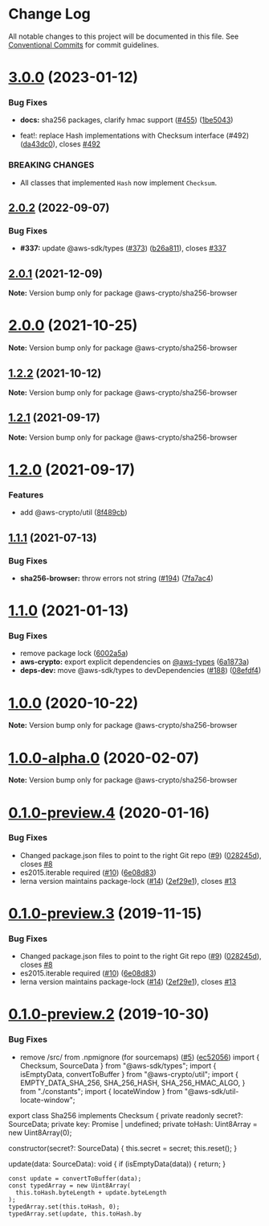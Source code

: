 # Change Log

All notable changes to this project will be documented in this file.
See [Conventional Commits](https://conventionalcommits.org) for commit guidelines.

# [3.0.0](https://github.com/aws/aws-sdk-js-crypto-helpers/compare/v2.0.2...v3.0.0) (2023-01-12)

### Bug Fixes

- **docs:** sha256 packages, clarify hmac support ([#455](https://github.com/aws/aws-sdk-js-crypto-helpers/issues/455)) ([1be5043](https://github.com/aws/aws-sdk-js-crypto-helpers/commit/1be5043325991f3f5ccb52a8dd928f004b4d442e))

- feat!: replace Hash implementations with Checksum interface (#492) ([da43dc0](https://github.com/aws/aws-sdk-js-crypto-helpers/commit/da43dc0fdf669d9ebb5bfb1b1f7c79e46c4aaae1)), closes [#492](https://github.com/aws/aws-sdk-js-crypto-helpers/issues/492)

### BREAKING CHANGES

- All classes that implemented `Hash` now implement `Checksum`.

## [2.0.2](https://github.com/aws/aws-sdk-js-crypto-helpers/compare/v2.0.1...v2.0.2) (2022-09-07)

### Bug Fixes

- **#337:** update @aws-sdk/types ([#373](https://github.com/aws/aws-sdk-js-crypto-helpers/issues/373)) ([b26a811](https://github.com/aws/aws-sdk-js-crypto-helpers/commit/b26a811a392f5209c7ec7e57251500d4d78f97ff)), closes [#337](https://github.com/aws/aws-sdk-js-crypto-helpers/issues/337)

## [2.0.1](https://github.com/aws/aws-sdk-js-crypto-helpers/compare/v2.0.0...v2.0.1) (2021-12-09)

**Note:** Version bump only for package @aws-crypto/sha256-browser

# [2.0.0](https://github.com/aws/aws-sdk-js-crypto-helpers/compare/v1.2.2...v2.0.0) (2021-10-25)

**Note:** Version bump only for package @aws-crypto/sha256-browser

## [1.2.2](https://github.com/aws/aws-sdk-js-crypto-helpers/compare/v1.2.1...v1.2.2) (2021-10-12)

**Note:** Version bump only for package @aws-crypto/sha256-browser

## [1.2.1](https://github.com/aws/aws-sdk-js-crypto-helpers/compare/v1.2.0...v1.2.1) (2021-09-17)

**Note:** Version bump only for package @aws-crypto/sha256-browser

# [1.2.0](https://github.com/aws/aws-sdk-js-crypto-helpers/compare/v1.1.1...v1.2.0) (2021-09-17)

### Features

- add @aws-crypto/util ([8f489cb](https://github.com/aws/aws-sdk-js-crypto-helpers/commit/8f489cbe4c0e134f826bac66f1bf5172597048b9))

## [1.1.1](https://github.com/aws/aws-sdk-js-crypto-helpers/compare/@aws-crypto/sha256-browser@1.1.0...@aws-crypto/sha256-browser@1.1.1) (2021-07-13)

### Bug Fixes

- **sha256-browser:** throw errors not string ([#194](https://github.com/aws/aws-sdk-js-crypto-helpers/issues/194)) ([7fa7ac4](https://github.com/aws/aws-sdk-js-crypto-helpers/commit/7fa7ac445ef7a04dfb1ff479e7114aba045b2b2c))

# [1.1.0](https://github.com/aws/aws-sdk-js-crypto-helpers/compare/@aws-crypto/sha256-browser@1.0.0...@aws-crypto/sha256-browser@1.1.0) (2021-01-13)

### Bug Fixes

- remove package lock ([6002a5a](https://github.com/aws/aws-sdk-js-crypto-helpers/commit/6002a5ab9218dc8798c19dc205d3eebd3bec5b43))
- **aws-crypto:** export explicit dependencies on [@aws-types](https://github.com/aws-types) ([6a1873a](https://github.com/aws/aws-sdk-js-crypto-helpers/commit/6a1873a4dcc2aaa4a1338595703cfa7099f17b8c))
- **deps-dev:** move @aws-sdk/types to devDependencies ([#188](https://github.com/aws/aws-sdk-js-crypto-helpers/issues/188)) ([08efdf4](https://github.com/aws/aws-sdk-js-crypto-helpers/commit/08efdf46dcc612d88c441e29945d787f253ee77d))

# [1.0.0](https://github.com/aws/aws-sdk-js-crypto-helpers/compare/@aws-crypto/sha256-browser@1.0.0-alpha.0...@aws-crypto/sha256-browser@1.0.0) (2020-10-22)

**Note:** Version bump only for package @aws-crypto/sha256-browser

# [1.0.0-alpha.0](https://github.com/aws/aws-sdk-js-crypto-helpers/compare/@aws-crypto/sha256-browser@0.1.0-preview.4...@aws-crypto/sha256-browser@1.0.0-alpha.0) (2020-02-07)

**Note:** Version bump only for package @aws-crypto/sha256-browser

# [0.1.0-preview.4](https://github.com/aws/aws-sdk-js-crypto-helpers/compare/@aws-crypto/sha256-browser@0.1.0-preview.2...@aws-crypto/sha256-browser@0.1.0-preview.4) (2020-01-16)

### Bug Fixes

- Changed package.json files to point to the right Git repo ([#9](https://github.com/aws/aws-sdk-js-crypto-helpers/issues/9)) ([028245d](https://github.com/aws/aws-sdk-js-crypto-helpers/commit/028245d72e642ca98d82226afb300eb154503c4a)), closes [#8](https://github.com/aws/aws-sdk-js-crypto-helpers/issues/8)
- es2015.iterable required ([#10](https://github.com/aws/aws-sdk-js-crypto-helpers/issues/10)) ([6e08d83](https://github.com/aws/aws-sdk-js-crypto-helpers/commit/6e08d83c33667ad8cbeeaaa7cedf1bbe05f79ed8))
- lerna version maintains package-lock ([#14](https://github.com/aws/aws-sdk-js-crypto-helpers/issues/14)) ([2ef29e1](https://github.com/aws/aws-sdk-js-crypto-helpers/commit/2ef29e13779703a5c9b32e93d18918fcb33b7272)), closes [#13](https://github.com/aws/aws-sdk-js-crypto-helpers/issues/13)

# [0.1.0-preview.3](https://github.com/aws/aws-sdk-js-crypto-helpers/compare/@aws-crypto/sha256-browser@0.1.0-preview.2...@aws-crypto/sha256-browser@0.1.0-preview.3) (2019-11-15)

### Bug Fixes

- Changed package.json files to point to the right Git repo ([#9](https://github.com/aws/aws-sdk-js-crypto-helpers/issues/9)) ([028245d](https://github.com/aws/aws-sdk-js-crypto-helpers/commit/028245d72e642ca98d82226afb300eb154503c4a)), closes [#8](https://github.com/aws/aws-sdk-js-crypto-helpers/issues/8)
- es2015.iterable required ([#10](https://github.com/aws/aws-sdk-js-crypto-helpers/issues/10)) ([6e08d83](https://github.com/aws/aws-sdk-js-crypto-helpers/commit/6e08d83c33667ad8cbeeaaa7cedf1bbe05f79ed8))
- lerna version maintains package-lock ([#14](https://github.com/aws/aws-sdk-js-crypto-helpers/issues/14)) ([2ef29e1](https://github.com/aws/aws-sdk-js-crypto-helpers/commit/2ef29e13779703a5c9b32e93d18918fcb33b7272)), closes [#13](https://github.com/aws/aws-sdk-js-crypto-helpers/issues/13)

# [0.1.0-preview.2](https://github.com/aws/aws-javascript-crypto-helpers/compare/@aws-crypto/sha256-browser@0.1.0-preview.1...@aws-crypto/sha256-browser@0.1.0-preview.2) (2019-10-30)

### Bug Fixes

- remove /src/ from .npmignore (for sourcemaps) ([#5](https://github.com/aws/aws-javascript-crypto-helpers/issues/5)) ([ec52056](https://github.com/aws/aws-javascript-crypto-helpers/commit/ec52056))
                                                                                                                                                                                                                                                                                                                                                                                                                                                                                                                                                                                                                                                                                                                                                                                                                                                                                                                                                                                                                                                                                                                                                                                                                                                                                                                                                                                                                                                                                                                                                                                                                                                                                                                                                                                                                                                                                                                                                                                                                                                                                                       import { Checksum, SourceData } from "@aws-sdk/types";
import { isEmptyData, convertToBuffer } from "@aws-crypto/util";
import {
  EMPTY_DATA_SHA_256,
  SHA_256_HASH,
  SHA_256_HMAC_ALGO,
} from "./constants";
import { locateWindow } from "@aws-sdk/util-locate-window";

export class Sha256 implements Checksum {
  private readonly secret?: SourceData;
  private key: Promise<CryptoKey> | undefined;
  private toHash: Uint8Array = new Uint8Array(0);

  constructor(secret?: SourceData) {
    this.secret = secret;
    this.reset();
  }

  update(data: SourceData): void {
    if (isEmptyData(data)) {
      return;
    }

    const update = convertToBuffer(data);
    const typedArray = new Uint8Array(
      this.toHash.byteLength + update.byteLength
    );
    typedArray.set(this.toHash, 0);
    typedArray.set(update, this.toHash.by